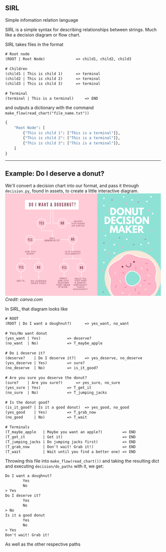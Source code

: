## SIRL
Simple infomation relation language

SIRL is a simple syntax for describing relationships between strings. Much like a decision diagram or flow chart.

SIRL takes files in the format

```
# Root node
(ROOT | Root Node)              => child1, child2, child3

# Children
(child1 | This is child 1)		=> terminal
(child2 | This is child 2)		=> terminal
(child3 | This is child 3)		=> terminal

# Terminal
(terminal | This is a terminal)		=> END
```

and outputs a dictionary with the command `make_flow(read_chart("file_name.txt"))`

```python
{
    "Root Node": [
        {"This is child 1": ["This is a terminal"]},
        {"This is child 2": ["This is a terminal"]},
        {"This is child 3": ["This is a terminal"]},
    ]
}
```

---
## Example: Do I deserve a donut?
We'll convert a decision chart into our format, and pass it through `decision.py`, found in assets, to create a little interactive diagram.
![](assets/donut.png)
*Credit: canva.com*

In SIRL, that diagram looks like
```
# ROOT
(ROOT | Do I want a doughnut?)		=> yes_want, no_want

# Yes/No want donut
(yes_want | Yes)			=> deserve?
(no_want  | No)				=> T_maybe_apple

# Do i deserve it?
(deserve?    | Do I deserve it?)	=> yes_deserve, no_deserve
(yes_deserve | Yes)			=> sure?
(no_deserve  | No)			=> is_it_good?

# Are you sure you deserve the donut?
(sure?    | Are you sure?)		=> yes_sure, no_sure
(yes_sure | Yes)			=> T_get_it
(no_sure  | No)				=> T_jumping_jacks

# Is the donut good?
(is_it_good? | Is it a good donut)	=> yes_good, no_good
(yes_good    | Yes)			=> T_grab_now
(no_good     | No)			=> T_wait

# Terminals
(T_maybe_apple   | Maybe you want an apple?)	     => END 
(T_get_it        | Get it)                           => END 
(T_jumping_jacks | Do jumping jacks first)           => END
(T_grab_now      | Don't wait! Grab it!)             => END
(T_wait          | Wait until you find a better one) => END
```

Throwing this file into `make_flow(read_chart())` and taking the resulting dict and executing `decision/do_paths` with it, we get:
```
Do I want a doughnut?
        Yes
        No
> Yes
Do I deserve it?
        Yes
        No
> No
Is it a good donut
        Yes
        No
> Yes
Don't wait! Grab it!
```

As well as the other respective paths
